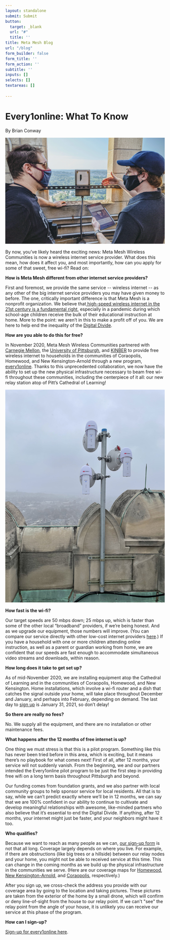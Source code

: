 ```yaml
---
layout: standalone
submit: Submit
button:
  target: _blank
  url: "#"
  title: ''
title: Meta Mesh Blog
url: "/blog"
form_builder: false
form_title: ''
form_action: ''
subtitle: ''
inputs: []
selects: []
textareas: []

---
```

# Every1online: What To Know

By Brian Conway

![](/images/meta-mesh-team-atop-the-cathedral-of-learning-left-adam-longwill-right-jacob-driggs-1.jpg)

By now, you’ve likely heard the exciting news: Meta Mesh Wireless Communities is now a wireless internet service provider. What does this mean, how does it affect you, and most importantly, how can you apply for some of that sweet, free wi-fi? Read on:

**How is Meta Mesh different from other internet service providers?**

First and foremost, we provide the same service -- wireless internet -- as any other of the big internet service providers you may have given money to before. The one, critically important difference is that Meta Mesh is a nonprofit organization. We believe that[ high-speed wireless internet in the 21st century is a fundamental right](https://www.brookings.edu/blog/techtank/2016/11/07/the-internet-as-a-human-right/), especially in a pandemic during which school-age children receive the bulk of their educational instruction at home. More to the point: we aren’t in this to make a profit off of you. We are here to help end the inequality of the [Digital Divide](https://www.pewresearch.org/topics/digital-divide/).

**How are you able to do this for free?**

In November 2020, Meta Mesh Wireless Communities partnered with [Carnegie Mellon](https://www.cmu.edu/simon/), the [University of Pittsburgh](https://www.technology.pitt.edu/), and [KINBER](https://kinber.org/) to provide free wireless internet to households in the communities of Coraopolis, Homewood, and New Kensington-Arnold through a new program, [every1online](https://www.metamesh.org/projects/). Thanks to this unprecedented collaboration, we now have the ability to set up the new physical infrastructure necessary to beam free wi-fi throughout these communities, including the centerpiece of it all: our new relay station atop of Pitt’s Cathedral of Learning!

![](/images/d11c9ecb-bc8e-4c10-926e-f674679a3e57_1_105_c.jpeg)

**How fast is the wi-fi?**

Our target speeds are 50 mbps down; 25 mbps up, which is faster than some of the other local “broadband” providers, if we’re being honest. And as we upgrade our equipment, those numbers will improve. (You can compare our service directly with other low-cost internet providers [here](https://lh5.googleusercontent.com/4QrwE9fPcNPoFidixCcXhZY3_171iVNSVb32nrDeubUPZz7R_BW4OBXISjurv2eL6bTQiqMlLhjJoblMxhToBvjISjmf9sz3Rp7CGDHXdmrwBL4-q93gi4jkWDzmD0N45cjzkElL).) If you have a household with one or more children attending online instruction, as well as a parent or guardian working from home, we are confident that our speeds are fast enough to accommodate simultaneous video streams and downloads, within reason.

**How long does it take to get set up?**

As of mid-November 2020, we are installing equipment atop the Cathedral of Learning and in the communities of Coraopolis, Homewood, and New Kensington. Home installations, which involve a wi-fi router and a dish that catches the signal outside your home, will take place throughout December and January, and perhaps into February, depending on demand. The last day to [sign up](https://www.metamesh.org/projects#contact) is January 31, 2021, so don’t delay!

**So there are really no fees?**

No. We supply all the equipment, and there are no installation or other maintenance fees.

**What happens after the 12 months of free internet is up?**

One thing we must stress is that this is a pilot program. Something like this has never been tried before in this area, which is exciting, but it means there’s no playbook for what comes next! First of all, after 12 months, your service will not suddenly vanish. From the beginning, we and our partners intended the Every1online pilot program to be just the first step in providing free wifi on a long term basis throughout Pittsburgh and beyond.

Our funding comes from foundation grants, and we also partner with local community groups to help sponsor service for local residents. All that is to say, while we can’t predict exactly where we’ll be in 12 months, we can say that we are 100% confident in our ability to continue to cultivate and develop meaningful relationships with awesome, like-minded partners who also believe that it’s essential to end the Digital Divide. If anything, after 12 months, your internet might just be faster, and your neighbors might have it too.

**Who qualifies?**

Because we want to reach as many people as we can, [our sign-up form](https://www.metamesh.org/projects#contact) is not that all long. Coverage largely depends on where you live. For example, if there are obstructions (like big trees or a hillside) between our relay nodes and your home, you might not be able to received service at this time. This can change in the coming months as we build up the physical infrastructure in the communities we serve. (Here are our coverage maps for [Homewood](https://www.metamesh.org/images/homewood-coverage-map-2.png), [New Kensington-Arnold](https://www.metamesh.org/images/new-ken-heat-map.jpg), and [Coraopolis](https://www.metamesh.org/images/coraopolis-heat-map.jpg), respectively.)

After you sign up, we cross-check the address you provide with our coverage area by going to the location and taking pictures. These pictures are taken from the exterior of the home by a small drone, which will confirm or deny line-of-sight from the house to our relay point. If we can't "see" the relay point from the angle of your house, it is unlikely you can receive our service at this phase of the program. 

**How can I sign-up?**

[Sign-up for every1online here](https://www.metamesh.org/projects#contact).